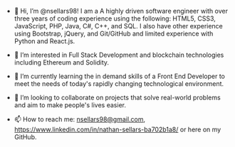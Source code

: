 - 👋 Hi, I’m @nsellars98! I am a A highly driven software engineer with over three years of coding experience using the following: HTML5, CSS3, JavaScript, PHP, Java, C#, C++, and SQL. I also have other experience using Bootstrap, jQuery, and Git/GitHub and limited experience with Python and React.js.

- 👀 I’m interested in Full Stack Development and blockchain technologies including Ethereum and Solidity.
- 🌱 I’m currently learning the in demand skills of a Front End Developer to meet the needs of today's rapidly changing technological environment.
- 💞️ I’m looking to collaborate on projects that solve real-world problems and aim to make people's lives easier.
- 📫 How to reach me: nsellars98@gmail.com, https://www.linkedin.com/in/nathan-sellars-ba702b1a8/ or here on my GitHub.
